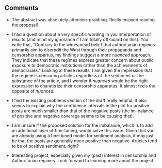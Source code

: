 ## Comments
+ The abstract was absolutely attention-grabbing. Really enjoyed reading the proposal!

+ I had a question about a very specific wording in you interpretation of results (and mind my ignorance if I am totally off-board on this): You write that, "Contrary to the widespread belief that authoritarian regimes primarily aim to discredit the West through their propaganda and censorship appartus, my findings suggest a more *nuanced* approach. They indicate that these regimes express greater concern about public exposure to democratic institutions rather than the achievements of democracies." Looking at these results, I am given the impression that the regime is censoring articles regardless of the sentiment or the substance of the article, and I wonder if *nuanced* would be the right expression to charaterize their censorship apparatus. It almost feels the opposite of *nuanced*. 

+ I find the existing problems section of the draft really helpful. It also seems to explain why the confidence intervals in the plot for positive posts are much smaller than that of the negative posts (the im-balance of positive and negative coverage seems to be causing that). 

+ I am unsure if the proposed solution for the imbalance, which is to add an additional layer of fine-tuning, would solve this issue. Given that you are already using a fine-tuned model for sentiment analysis, it may just be that the posts are generally more positive than negative. Articles tend to be of positive sentiment, right? 

+ Interesting project, especially given my (past) interest in censorship and Authoritarian regimes. Look forward to learning more about the project! 